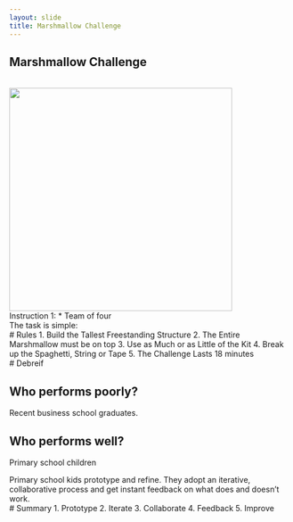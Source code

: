 ```yaml
---
layout: slide
title: Marshmallow Challenge
---
```

 
 
<section>
 <h1>Marshmallow Challenge</h1>

<br>
<img src="http://jrowing.com/iop/presentations/images/emsnew.PNG" width="400">
</section>
<section data-markdown data-notes="^Note:">
Instruction 1:
* Team of four
</section>

<section data-markdown data-notes="^Note:">
The task is simple: 
</section>

<section data-markdown data-notes="^Note:">
# Rules
1. Build the Tallest Freestanding Structure
2. The Entire Marshmallow must be on top
3. Use as Much or as Little of the Kit
4. Break up the Spaghetti, String or Tape
5. The Challenge Lasts 18 minutes
</section>
<section data-background-iframe="https://www.youtube.com/embed/vQKcrVDujVs">
</section>
 
<section data-markdown data-notes="^Note:">
# Debreif

</section>
 <section data-markdown data-notes="^Note:">

## Who performs poorly?
Recent business school graduates.


## Who performs well?
Primary school children
</section>

 <section data-markdown data-notes="^Note:">
 Primary school kids prototype and refine. They adopt an iterative, collaborative process and get instant feedback on what does and doesn’t work.
</section>

 <section data-markdown data-notes="^Note:">
 # Summary
 1. Prototype
 2. Iterate
 3. Collaborate
 4. Feedback
 5. Improve
</section>
